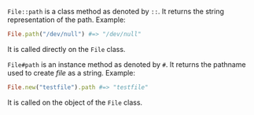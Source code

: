 `File::path` is a class method as denoted by `::`. It returns the string representation of the path.
Example:
```ruby
File.path("/dev/null") #=> "/dev/null"
```
It is called directly on the `File` class.

`File#path` is an instance method as denoted by `#`. It returns the pathname used to create *file* as a string.
Example:
```ruby
File.new("testfile").path #=> "testfile"
```
It is called on the object of the `File` class.